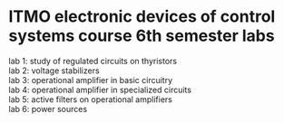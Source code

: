 # ITMO electronic devices of control systems course 6th semester labs
lab 1: study of regulated circuits on thyristors  
lab 2: voltage stabilizers  
lab 3: operational amplifier in basic circuitry  
lab 4: operational amplifier in specialized circuits  
lab 5: active filters on operational amplifiers  
lab 6: power sources
